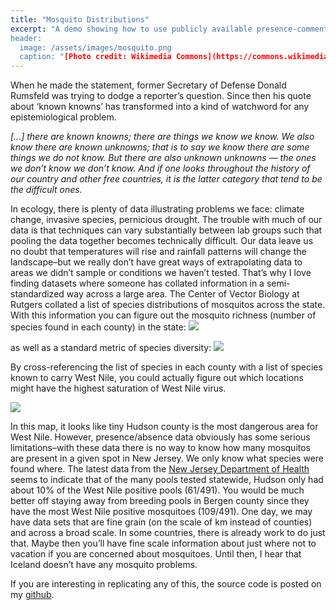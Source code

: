 ```yaml
---
title: "Mosquito Distributions"
excerpt: "A demo showing how to use publicly available presence-comments: true
header:
  image: /assets/images/mosquito.png
  caption: "[Photo credit: Wikimedia Commons](https://commons.wikimedia.org/wiki/File:Mosquito_female.svg)"
---
```


When he made the statement, former Secretary of Defense Donald Rumsfeld was trying to dodge a reporter’s question. Since then his quote about ‘known knowns’ has transformed into a kind of watchword for any epistemiological problem.

*[…] there are known knowns; there are things we know we know. We also know there are known unknowns; that is to say we know there are some things we do not know. But there are also unknown unknowns — the ones we don’t know we don’t know. And if one looks throughout the history of our country and other free countries, it is the latter category that tend to be the difficult ones.*

In ecology, there is plenty of data illustrating problems we face: climate change, invasive species, pernicious drought. The trouble with much of our data is that techniques can vary substantially between lab groups such that pooling the data together becomes technically difficult. Our data leave us no doubt that temperatures will rise and rainfall patterns will change the landscape–but we really don’t have great ways of extrapolating data to areas we didn’t sample or conditions we haven’t tested. 
That’s why I love finding datasets where someone has collated information in a semi-standardized way across a large area. The Center of Vector Biology at Rutgers collated a list of species distributions of mosquitos across the state. With this information you can figure out the mosquito richness (number of species found in each county) in the state:
![](//klevan.github.io/assets/images/rfigs/mosquitoMap1.png)

as well as a standard metric of species diversity:
![](//klevan.github.io/assets/images/rfigs/mosquitoMap2.png)

By cross-referencing the list of species in each county with a list of species known to carry West Nile, you could actually figure out which locations might have the highest saturation of West Nile virus.

![](//klevan.github.io/assets/images/rfigs/mosquitoMap3.png)

In this map, it looks like tiny Hudson county is the most dangerous area for West Nile. However, presence/absence data obviously has some serious limitations–with these data there is no way to know how many mosquitos are present in a given spot in New Jersey. We only know what species were found where. The latest data from the [New Jersey Department of Health](http://www.state.nj.us/health/cd/westnile/documents/results_sept12_14.pdf) seems to indicate that of the many pools tested statewide, Hudson only had about 10% of the West Nile positive pools (61/491). You would be much better off staying away from breeding pools in Bergen county since they have the most West Nile positive mosquitoes (109/491).
One day, we may have data sets that are fine grain (on the scale of km instead of counties) and across a broad scale. In some countries, there is already work to do just that. Maybe then you’ll have fine scale information about just where not to vacation if you are concerned about mosquitoes. Until then, I hear that Iceland doesn’t have any mosquito problems.

If you are interesting in replicating any of this, the source code is posted on my [github](https://github.com/klevan/mosquito_project).
